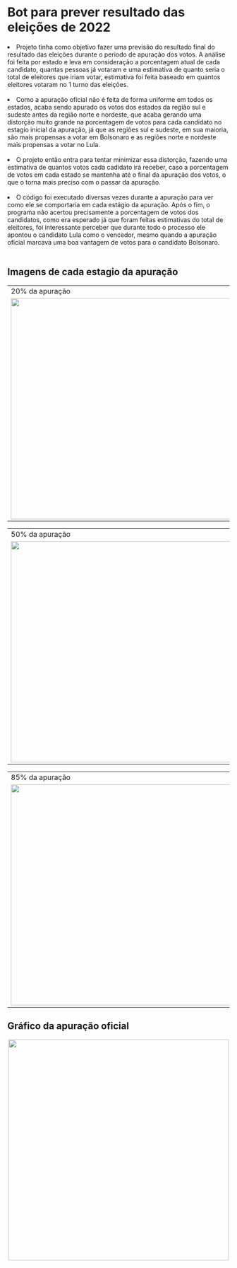 # Bot para prever resultado das eleições de 2022

<li>Projeto tinha como objetivo fazer uma previsão do resultado final do resultado das eleições durante o periodo de apuração dos votos. A análise foi feita por estado
e leva em consideração a porcentagem atual de cada candidato, quantas pessoas já votaram e uma estimativa de quanto seria o total de eleitores que iriam votar, 
estimativa foi feita baseado em quantos eleitores votaram no 1 turno das eleições.</li><br>

<li>Como a apuração oficial não é feita de forma uniforme em todos os estados, acaba sendo apurado os votos dos estados da região sul e sudeste antes da região norte 
e  nordeste, que acaba gerando uma distorção muito grande na porcentagem de votos para cada candidato no estagio inicial da apuração, já que as regiões sul e sudeste, 
em sua maioria, são mais propensas a votar em Bolsonaro e as regiões norte e nordeste mais propensas a votar no Lula.</li><br>

<li>O projeto então entra para tentar minimizar essa distorção, fazendo uma estimativa de quantos votos cada cadidato irá receber, caso a porcentagem de votos 
em cada estado se mantenha até o final da apuração dos votos, o que o torna mais preciso com o passar da apuração.</li><br>

<li>O código foi executado diversas vezes durante a apuração para ver como ele se comportaria em cada estágio da apuração. Após o fim, o programa não acertou 
precisamente a porcentagem de votos dos candidatos, como era esperado já que foram feitas estimativas do total de eleitores, foi interessante perceber que durante 
todo o processo ele apontou o candidato Lula como o vencedor, mesmo quando a apuração oficial marcava uma boa vantagem de votos para o candidato Bolsonaro.</li><br>
</ul>

## Imagens de cada estagio da apuração
<table align="center">
  <tr>
    <td>20% da apuração</td>
    <td>30% da apuração</td>
    <td>40% da apuração</td>
  </tr>
  <tr>
    <td><img src="https://user-images.githubusercontent.com/61370784/214142834-6963f9a8-043d-4743-ae19-3554e9f09dc1.jpeg" width="500"  ></td>
    <td><img src="https://user-images.githubusercontent.com/61370784/214142848-a389f4b2-ddff-4abe-ad08-2ba5d508e733.jpeg" width="500"  ></td>
    <td><img src="https://user-images.githubusercontent.com/61370784/214142887-85c54414-157a-4403-8c65-be092e063fdc.jpeg" width="500" ></td>
  </tr>
 </table>

<table align="center">
  <tr>
    <td>50% da apuração</td>
    <td>60% da apuração</td>
    <td>75% da apuração</td>
  </tr>
  <tr>
    <td><img src="https://user-images.githubusercontent.com/61370784/214143146-fe22e972-1342-4c22-80b1-19345bc2ac5e.jpeg" width="500" ></td>
    <td><img src="https://user-images.githubusercontent.com/61370784/214143160-14235f17-965c-4f83-83d9-54ff9b09ff6f.jpeg" width="500" ></td>
    <td><img src="https://user-images.githubusercontent.com/61370784/214143167-1a549c22-fb5a-45bf-983b-747074d31ec9.jpeg" width="500" ></td>
  </tr>
 </table>

 <table align="center">
  <tr>
    <td>85% da apuração</td>
    <td>90% da apuração</td>
    <td>95% da apuração</td>
  </tr>
  <tr>
    <td><img src="https://user-images.githubusercontent.com/61370784/214143172-10449e7d-8c1d-429c-aeb5-044bd3f965ef.jpeg" width="500" ></td>
    <td><img src="https://user-images.githubusercontent.com/61370784/214143172-10449e7d-8c1d-429c-aeb5-044bd3f965ef.jpeg" width="500" ></td>
    <td><img src="https://user-images.githubusercontent.com/61370784/214143196-0410a064-9b0a-4072-a6cb-902621957750.jpeg" width="500" ></td>
  </tr>
 </table>
 
 ## Gráfico da apuração oficial
 <p align="center">
  <img src="https://user-images.githubusercontent.com/61370784/214148503-98441ae7-7d46-4a6f-8f89-454b818cfe47.png" width="500"  >
 </p>
